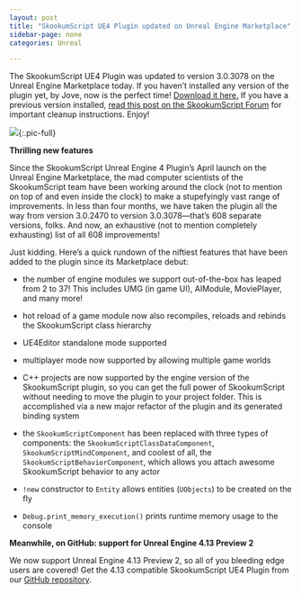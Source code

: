 ```yaml
---
layout: post
title: "SkookumScript UE4 Plugin updated on Unreal Engine Marketplace"
sidebar-page: none
categories: Unreal

---
```


The SkookumScript UE4 Plugin was updated to version 3.0.3078 on the Unreal Engine Marketplace today. If you haven’t installed any version of the plugin yet, by Jove, now is the perfect time! <a href="https://www.unrealengine.com/marketplace/skookumscript">Download it here.</a> If you have a previous version installed, <a href="https://web.archive.org/web/https://skookum.chat/t/3-0-3078-now-up-on-the-marketplace-with-a-caveat-though-please-read/874">read this post on the SkookumScript Forum</a> for important cleanup instructions. Enjoy!

![](/images/blog/2016-04-26_UE4LogoBlackBackground.jpg){:.pic-full}


<strong>Thrilling new features</strong>

Since the SkookumScript Unreal Engine 4 Plugin’s April launch on the Unreal  Engine Marketplace, the mad computer scientists of the SkookumScript team have been working around the clock (not to mention on top of and even inside the clock) to make a stupefyingly vast range of improvements. In less than four months, we have taken the plugin all the way from version 3.0.2470 to version 3.0.3078—that’s 608 separate versions, folks. And now, an exhaustive (not to mention completely exhausting) list of all 608 improvements!

Just kidding. Here’s a quick rundown of the niftiest features that have been added to the plugin since its Marketplace debut:

- the number of engine modules we support out-of-the-box has leaped from 2 to 37! This includes UMG (in game UI), AIModule, MoviePlayer, and many more!

- hot reload of a game module now also recompiles, reloads and rebinds the SkookumScript class hierarchy

- UE4Editor standalone mode supported

- multiplayer mode now supported by allowing multiple game worlds

- C++ projects are now supported by the engine version of the SkookumScript plugin, so you can get the full power of SkookumScript without needing to move the plugin to your project folder. This is accomplished via a new major refactor of the plugin and its generated binding system

- the `SkookumScriptComponent` has been replaced with three types of components: the `SkookumScriptClassDataComponent`, `SkookumScriptMindComponent`, and coolest of all, the `SkookumScriptBehaviorComponent`, which allows you attach awesome SkookumScript behavior to any actor

- `!new` constructor to `Entity` allows entities (`UObjects`) to be created on the fly

- `Debug.print_memory_execution()` prints runtime memory usage to the console

<strong>Meanwhile, on GitHub: support for Unreal Engine 4.13 Preview 2</strong>

We now support Unreal Engine 4.13 Preview 2, so all of you bleeding edge users are covered! Get the 4.13 compatible SkookumScript UE4 Plugin from our <a href="https://github.com/EpicSkookumScript/SkookumScript-Plugin">GitHub repository</a>.
